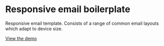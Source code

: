 Responsive email boilerplate
============================

Responsive email template. Consists of a range of common email layouts which adapt to device size.

<a href="http://www.cssmonkey.co.uk/email/default.html" target="_blank">View the demo</a>
